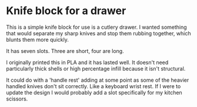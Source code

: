 # Knife block for a drawer

This is a simple knife block for use is a cutlery drawer.
I wanted something that would separate my sharp knives and stop them rubbing together, which blunts them more quickly.

It has seven slots.
Three are short, four are long.

I originally printed this in PLA and it has lasted well.
It doesn't need particularly thick shells or high percentage infill because it isn't structural.

It could do with a 'handle rest' adding at some point as some of the heavier handled knives don't sit correctly.
Like a keyboard wrist rest.
If I were to update the design I would probably add a slot specifically for my kitchen scissors.

